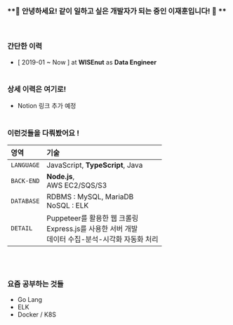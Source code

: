 ### **👋 안녕하세요! 같이 일하고 싶은 개발자가 되는 중인 이재훈입니다! 👋 **

<br/>

### **간단한 이력**

- [ 2019-01 ~ Now ] at **WISEnut** as **Data Engineer**
  <br/>
  <br/>

### **상세 이력은 여기로!**

- Notion 링크 추가 예정
  <br>
  <br>

### **이런것들을 다뤄봤어요 !**

| 영역       | 기술                                                                                                     |
| :--------- | :------------------------------------------------------------------------------------------------------- |
| `LANGUAGE` | JavaScript, **TypeScript**, Java                                                                         |
| `BACK-END` | **Node.js**,<br> AWS EC2/SQS/S3                                                                          |
| `DATABASE` | RDBMS : MySQL, MariaDB <br> NoSQL : ELK                                                                  |
| `DETAIL`   | Puppeteer를 활용한 웹 크롤링 <br> Express.js를 사용한 서버 개발 <br> 데이터 수집-분석-시각화 자동화 처리 |

<br/>
<br/>

### **요즘 공부하는 것들**

- Go Lang
- ELK
- Docker / K8S
  <br/>
  <br/>

<!--
**jayhooney/jayhooney** is a ✨ _special_ ✨ repository because its `README.md` (this file) appears on your GitHub profile.

Here are some ideas to get you started:

- 🔭 I’m currently working on ...
- 🌱 I’m currently learning ...
- 👯 I’m looking to collaborate on ...
- 🤔 I’m looking for help with ...
- 💬 Ask me about ...
- 📫 How to reach me: ...
- 😄 Pronouns: ...
- ⚡ Fun fact: ...
-->
